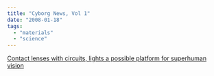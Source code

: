 ```yaml
---
title: "Cyborg News, Vol 1"
date: "2008-01-18"
tags: 
  - "materials"
  - "science"
---
```


[Contact lenses with circuits, lights a possible platform for superhuman vision](http://www.physorg.com/news119797260.html "Contact lenses with circuits, lights a possible platform for superhuman vision")
